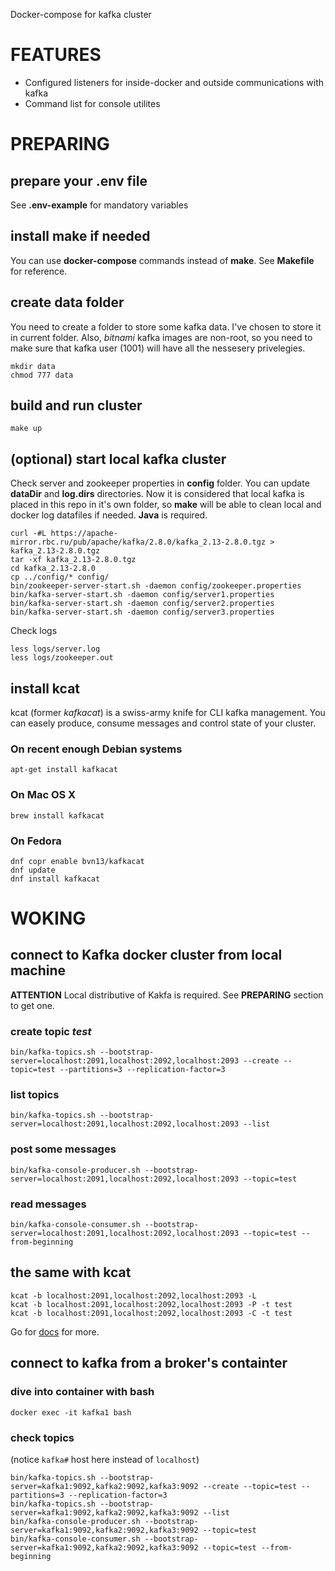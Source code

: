 Docker-compose for kafka cluster

# FEATURES
* Configured listeners for inside-docker and outside communications with kafka
* Command list for console utilites

# PREPARING

## prepare your .env file
See **.env-example** for mandatory variables


## install **make** if needed
You can use **docker-compose** commands instead of **make**. See **Makefile** for reference.

## create **data** folder
You need to create a folder to store some kafka data. I've chosen to store it in current folder. Also, *bitnami* kafka images are non-root, so you need to make sure that kafka user (1001) will have all the nessesery privelegies.
```
mkdir data
chmod 777 data
```

## build and run cluster
```
make up
```

## (optional) start local kafka cluster
Check server and zookeeper properties in **config** folder. You can update **dataDir** and **log.dirs** directories. Now it is considered that local kafka is placed in this repo in it's own folder, so **make** will be able to clean local and docker log datafiles if needed. **Java** is required.
```
curl -#L https://apache-mirror.rbc.ru/pub/apache/kafka/2.8.0/kafka_2.13-2.8.0.tgz > kafka_2.13-2.8.0.tgz
tar -xf kafka_2.13-2.8.0.tgz
cd kafka_2.13-2.8.0
cp ../config/* config/
bin/zookeeper-server-start.sh -daemon config/zookeeper.properties
bin/kafka-server-start.sh -daemon config/server1.properties
bin/kafka-server-start.sh -daemon config/server2.properties
bin/kafka-server-start.sh -daemon config/server3.properties
```

Check logs
```
less logs/server.log
less logs/zookeeper.out
```


## install kcat
kcat (former *kafkacat*) is a swiss-army knife for CLI kafka management. You can easely produce, consume messages and control state of your cluster.

### On recent enough Debian systems
```
apt-get install kafkacat
```

### On Mac OS X
```
brew install kafkacat
```

### On Fedora
```
dnf copr enable bvn13/kafkacat
dnf update
dnf install kafkacat
```

# WOKING

## connect to Kafka docker cluster from local machine
**ATTENTION** Local distributive of Kakfa is required. See **PREPARING** section to get one.

### create topic *test*
```
bin/kafka-topics.sh --bootstrap-server=localhost:2091,localhost:2092,localhost:2093 --create --topic=test --partitions=3 --replication-factor=3
```

### list topics
```
bin/kafka-topics.sh --bootstrap-server=localhost:2091,localhost:2092,localhost:2093 --list
```

### post some messages
```
bin/kafka-console-producer.sh --bootstrap-server=localhost:2091,localhost:2092,localhost:2093 --topic=test
```

### read messages
```
bin/kafka-console-consumer.sh --bootstrap-server=localhost:2091,localhost:2092,localhost:2093 --topic=test --from-beginning
```

## the same with kcat
```
kcat -b localhost:2091,localhost:2092,localhost:2093 -L
kcat -b localhost:2091,localhost:2092,localhost:2093 -P -t test
kcat -b localhost:2091,localhost:2092,localhost:2093 -C -t test
```
Go for [docs](https://github.com/edenhill/kcat) for more.

## connect to kafka from a broker's containter

### dive into container with bash
```
docker exec -it kafka1 bash
```

### check topics
(notice `kafka#` host here instead of `localhost`)
```
bin/kafka-topics.sh --bootstrap-server=kafka1:9092,kafka2:9092,kafka3:9092 --create --topic=test --partitions=3 --replication-factor=3
bin/kafka-topics.sh --bootstrap-server=kafka1:9092,kafka2:9092,kafka3:9092 --list
bin/kafka-console-producer.sh --bootstrap-server=kafka1:9092,kafka2:9092,kafka3:9092 --topic=test
bin/kafka-console-consumer.sh --bootstrap-server=kafka1:9092,kafka2:9092,kafka3:9092 --topic=test --from-beginning
```
